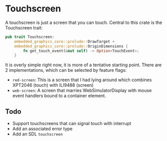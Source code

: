 # Touchscreen

A touchscreen is just a screen that you can touch.  Central to this crate is
the Touchscreen trait:

```rust
pub trait Touchscreen:
    embedded_graphics_core::prelude::DrawTarget +
    embedded_graphics_core::prelude::OriginDimensions {
        fn get_touch_event(&mut self) -> Option<TouchEvent>;
    }
```

It is overly simple right now, it is more of a tentative starting point.  There
are 2 implementations, which can be selected by feature flags:

- `red-screen`: This is a screen that I had lying around which combines XPT2046 (touch) with ILI9488 (screen)
- `web-screen`: A screen that marries WebSimulatorDisplay with mouse event handlers bound to a container element.

## Todo

- Support touchscreens that can signal touch with interrupt
- Add an associated error type
- Add an SDL `touchscreen`
